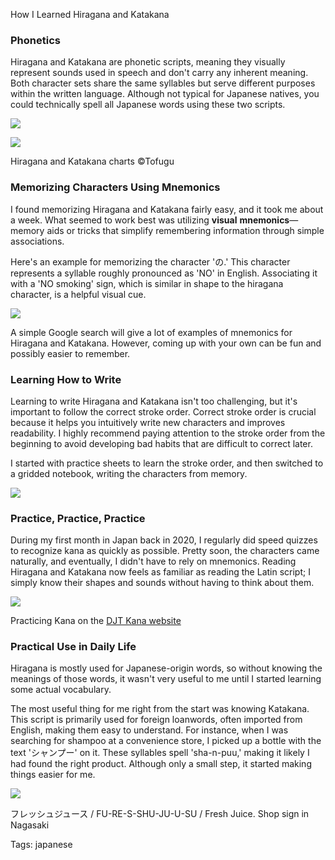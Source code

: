 How I Learned Hiragana and Katakana

### **Phonetics**

Hiragana and Katakana are phonetic scripts, meaning they visually represent sounds used in speech and don't carry any inherent meaning. Both character sets share the same syllables but serve different purposes within the written language. Although not typical for Japanese natives, you could technically spell all Japanese words using these two scripts.

![](https://www.wabisebi.com/content/images/2024/01/hiragana-chart-by-tofugu.jpg)

![](https://www.wabisebi.com/content/images/2024/01/tofugu-katakana-chart-sample.jpeg)

Hiragana and Katakana charts ©Tofugu

### Memorizing Characters Using Mnemonics

I found memorizing Hiragana and Katakana fairly easy, and it took me about a week. What seemed to work best was utilizing **visual** **mnemonics**—memory aids or tricks that simplify remembering information through simple associations.  
  
Here's an example for memorizing the character 'の.' This character represents a syllable roughly pronounced as 'NO' in English. Associating it with a 'NO smoking' sign, which is similar in shape to the hiragana character, is a helpful visual cue.

![](https://www.wabisebi.com/content/images/2024/09/WS_No_smoking_v2.png)

A simple Google search will give a lot of examples of mnemonics for Hiragana and Katakana. However, coming up with your own can be fun and possibly easier to remember.

### Learning How to Write

Learning to write Hiragana and Katakana isn't too challenging, but it's important to follow the correct stroke order. Correct stroke order is crucial because it helps you intuitively write new characters and improves readability. I highly recommend paying attention to the stroke order from the beginning to avoid developing bad habits that are difficult to correct later.

I started with practice sheets to learn the stroke order, and then switched to a gridded notebook, writing the characters from memory.

![](https://www.wabisebi.com/content/images/2024/07/Kana_Writing-1.png)

### Practice, Practice, Practice

During my first month in Japan back in 2020, I regularly did speed quizzes to recognize kana as quickly as possible. Pretty soon, the characters came naturally, and eventually, I didn't have to rely on mnemonics. Reading Hiragana and Katakana now feels as familiar as reading the Latin script; I simply know their shapes and sounds without having to think about them.

![](https://www.wabisebi.com/content/images/2023/09/kana-1.gif)

Practicing Kana on the [DJT Kana website](https://djtguide.neocities.org/kana/?ref=wabisebi.com)

### Practical Use in Daily Life

Hiragana is mostly used for Japanese-origin words, so without knowing the meanings of those words, it wasn't very useful to me until I started learning some actual vocabulary.

The most useful thing for me right from the start was knowing Katakana. This script is primarily used for foreign loanwords, often imported from English, making them easy to understand. For instance, when I was searching for shampoo at a convenience store, I picked up a bottle with the text 'シャンプー' on it. These syllables spell 'sha-n-puu,' making it likely I had found the right product. Although only a small step, it started making things easier for me.

![](https://www.wabisebi.com/content/images/2024/08/Nagasaki_sign@2x-2.png)

フレッシュジュース / FU-RE-S-SHU-JU-U-SU / Fresh Juice. Shop sign in Nagasaki

Tags: japanese
